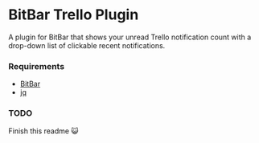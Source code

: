 # BitBar Trello Plugin
A plugin for BitBar that shows your unread Trello notification count with a drop-down list of clickable recent notifications.

### Requirements
* [BitBar](https://github.com/matryer/bitbar)
* [jq](https://github.com/stedolan/jq)

### TODO
Finish this readme :smiley_cat:
